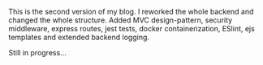 This is the second version of my blog. I reworked the whole backend and changed the whole structure.
Added MVC design-pattern, security middleware, express routes, jest tests, docker containerization, ESlint, ejs templates and extended backend logging.

Still in progress...
